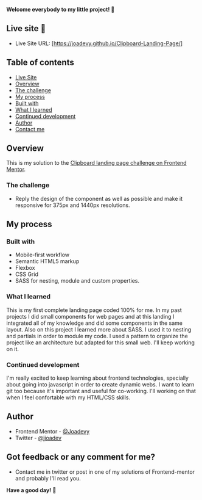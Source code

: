 **Welcome everybody to my little project! 👋**

## Live site 🚀
- Live Site URL: [https://joadevy.github.io/Clipboard-Landing-Page/]

## Table of contents
  - [Live Site](#live-site)
  - [Overview](#overview)
  - [The challenge](#the-challenge)
  - [My process](#my-process)
  - [Built with](#built-with)
  - [What I learned](#what-I-learned)
  - [Continued development](#continued-development)
  - [Author](#author)
  - [Contact me](#Got-feedback-or-any-comment-for-me?)

## Overview
This is my solution to the [Clipboard landing page challenge on Frontend Mentor](https://www.frontendmentor.io/challenges/clipboard-landing-page-5cc9bccd6c4c91111378ecb9). 

### The challenge

- Reply the design of the component as well as possible and make it responsive for 375px and 1440px resolutions.

## My process

### Built with

- Mobile-first workflow
- Semantic HTML5 markup
- Flexbox
- CSS Grid
- SASS for nesting, module and custom properties.

### What I learned

This is my first complete landing page coded 100% for me. In my past projects I did small components for web pages and at this landing I integrated all of my knowledge and did some components in the same layout.
Also on this project I learned more about SASS. I used it to nesting and partials in order to module my code. I used a pattern to organize the project like an architecture but adapted for this small web.
I'll keep working on it.

### Continued development

I'm really excited to keep learning about frontend technologies, specially about going into javascript in order to create dynamic webs. I want to learn git too because it's important and useful for co-working. I'll working on that when I feel confortable with my HTML/CSS skills.

## Author

- Frontend Mentor - [@Joadevy](https://www.frontendmentor.io/profile/Joadevy)
- Twitter - [@jjoadev](https://twitter.com/jjoadev)

## Got feedback or any comment for me?

- Contact me in twitter or post in one of my solutions of Frontend-mentor and probably I'll read you. 

**Have a good day!** 🚀
